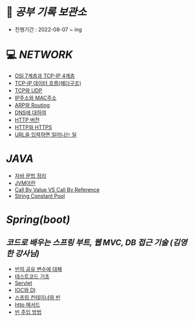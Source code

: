# 📝 ***공부 기록 보관소***
- 진행기간 : 2022-08-07 ~ ing

# 💻 ***NETWORK***
- [OSI 7계층과 TCP-IP 4계층](https://github.com/sksrpf1126/study/blob/main/network/OSI%207%EA%B3%84%EC%B8%B5%EA%B3%BC%20TCP-IP%204%EA%B3%84%EC%B8%B5%20%EB%AA%A8%EB%8D%B8.md)
- [TCP-IP 데이터 흐름(헤더구조)](https://github.com/sksrpf1126/study/blob/main/network/TCP-IP%204%EA%B3%84%EC%B8%B5%20%EB%8D%B0%EC%9D%B4%ED%84%B0%20%ED%9D%90%EB%A6%84.md)
- [TCP와 UDP](https://github.com/sksrpf1126/study/blob/main/network/TCP%EC%99%80%20UDP.md)
- [IP주소와 MAC주소](https://github.com/sksrpf1126/study/blob/main/network/IP%EC%A3%BC%EC%86%8C%EC%99%80%20MAC%EC%A3%BC%EC%86%8C.md)
- [ARP와 Routing](https://github.com/sksrpf1126/study/blob/main/network/ARP%EC%99%80%20Routing.md)
- [DNS에 대하여](https://github.com/sksrpf1126/study/blob/main/network/DNS.md)  
- [HTTP 버전](https://github.com/sksrpf1126/study/blob/main/network/http%20%EB%B2%84%EC%A0%84.md)  
- [HTTP와 HTTPS](https://github.com/sksrpf1126/study/blob/main/network/HTTP%EC%99%80%20HTTPS.md)  
- [URL을 입력하면 일어나는 일](https://github.com/sksrpf1126/study/blob/main/network/URL%EC%9D%84%20%EC%9E%85%EB%A0%A5%ED%95%98%EB%A9%B4%20%EC%9D%BC%EC%96%B4%EB%82%98%EB%8A%94%20%EC%9D%BC.md)  

# ***JAVA***
- [자바 문법 정리](https://github.com/sksrpf1126/study/tree/main/java/java%20%EA%B8%B0%EC%B4%88%EB%AC%B8%EB%B2%95)  
- [JVM이란](https://github.com/sksrpf1126/study/blob/main/java/JVM.md)  
- [Call By Value VS Call By Reference](https://github.com/sksrpf1126/study/blob/main/java/Call%20By%20Value%20VS%20Call%20By%20Reference.md)  
- [String Constant Pool](https://github.com/sksrpf1126/study/blob/main/java/String%20Constant%20Pool.md)  

# ***Spring(boot)***  
## ***코드로 배우는 스프링 부트, 웹 MVC, DB 접근 기술 (김영한 강사님)***  
  - [빈의 공유 변수에 대해](https://github.com/sksrpf1126/study/blob/main/Spring(Spring%20Boot)/%EC%BD%94%EB%93%9C%EB%A1%9C%20%EB%B0%B0%EC%9A%B0%EB%8A%94%20%EC%8A%A4%ED%94%84%EB%A7%81%20%EB%B6%80%ED%8A%B8%2C%20%EC%9B%B9%20MVC%2C%20DB%20%EC%A0%91%EA%B7%BC%20%EA%B8%B0%EC%88%A0/%EB%B9%88%EC%9D%98%20%EA%B3%B5%EC%9C%A0%20%EB%B3%80%EC%88%98%EC%97%90%20%EB%8C%80%ED%95%B4.md)  
  - [테스트코드 기초](https://github.com/sksrpf1126/study/blob/main/Spring(Spring%20Boot)/%EC%BD%94%EB%93%9C%EB%A1%9C%20%EB%B0%B0%EC%9A%B0%EB%8A%94%20%EC%8A%A4%ED%94%84%EB%A7%81%20%EB%B6%80%ED%8A%B8%2C%20%EC%9B%B9%20MVC%2C%20DB%20%EC%A0%91%EA%B7%BC%20%EA%B8%B0%EC%88%A0/%ED%85%8C%EC%8A%A4%ED%8A%B8%EC%BD%94%EB%93%9C%20%EA%B8%B0%EC%B4%88.md)  
- [Servlet](https://github.com/sksrpf1126/study/blob/main/Spring(Spring%20Boot)/Servlet.md)  
- [IOC와 DI](https://github.com/sksrpf1126/study/blob/main/Spring(Spring%20Boot)/IOC%EC%99%80%20DI.md)  
- [스프링 컨테이너와 빈](https://github.com/sksrpf1126/study/blob/main/Spring(Spring%20Boot)/%EC%8A%A4%ED%94%84%EB%A7%81%20%EC%BB%A8%ED%85%8C%EC%9D%B4%EB%84%88%EC%99%80%20Bean.md)  
- [http 메서드](https://github.com/sksrpf1126/study/blob/main/Spring(Spring%20Boot)/http%20Method.md)  
- [빈 주입 방법](https://github.com/sksrpf1126/study/blob/main/Spring(Spring%20Boot)/%EB%B9%88%20%EC%A3%BC%EC%9E%85%20%EB%B0%A9%EB%B2%95.md)  


